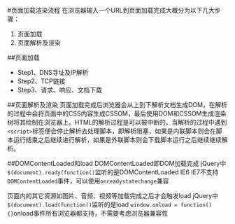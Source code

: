 #页面加载渲染流程
在浏览器输入一个URL到页面加载完成大概分为以下几大步骤：
1. 页面加载
2. 页面解析及渲染


##页面加载
+ Step1、DNS寻址及IP解析
+ Step2、TCP链接
+ Step3、请求、响应、文档下载

##页面解析及渲染
页面加载完成后浏览器会从上到下解析文档生成DOM，在解析的过程中会将页面中的CSS内容生成CSSOM，最后使用DOM和CSSOM生成渲染树将其绘制在浏览器上。HTML的解析过程是可以被中断的，当解析的过程中遇到`<script>`标签便会停止解析去处理脚本，即解析阻塞，如果是内联脚本则会在脚本运行结束之后继续进行解析，如果是外联脚本则会下载脚本运行之后继续继续解析。


##DOMContentLoaded和load
DOMContentLoaded即DOM加载完成
jQuery中`$(document).ready(function()`监听的是DOMContentLoaded
IE6 IE7不支持`DOMContentLoaded`事件，可以使用`onreadystatechange`兼容

页面内的其它资源如图片、音频、视频等加载完成之后才会触发load
jQuery中`$(document).load(function()`监听的是load
`window.onload = function(){}`onload事件所有浏览器都支持，不需要考虑浏览器兼容性